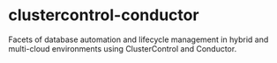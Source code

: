 # clustercontrol-conductor
Facets of database automation and lifecycle management in hybrid and multi-cloud environments using ClusterControl and Conductor.
